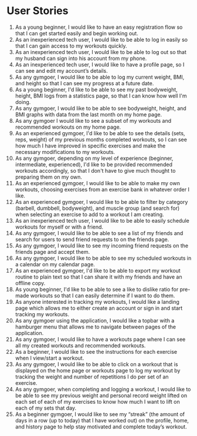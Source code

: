# User Stories
1. As a young beginner, I would like to have an easy registration flow so that I can get started easily and begin working out.
2. As an inexperienced tech user, I would like to be able to log in easily so that I can gain access to my workouts quickly.
3. As an inexperienced tech user, I would like to be able to log out so that my husband can sign into his account from my phone.
4. As an inexperienced tech user, I would like to have a profile page, so I can see and edit my account’s details.
5. As any gymgoer, I would like to be able to log my current weight, BMI, and height so that I can see my progress at a future date.
6. As a young beginner, I'd like to be able to see my past bodyweight, height, BMI logs from a statistics page, so that I can know how well I'm doing.
7. As any gymgoer, I would like to be able to see bodyweight, height, and BMI graphs with data from the last month on my home page.
8. As any gymgoer I would like to see a subset of my workouts and recommended workouts on my home page.
9. As an experienced gymgoer, I'd like to be able to see the details (sets, reps, weight) of my previous months completed workouts, so I can see how much I have improved in specific exercises and make the necessary modifications to my workouts.
10. As any gymgoer, depending on my level of experience (beginner, intermediate, experienced), I'd like to be provided recommended workouts accordingly, so that I don't have to give much thought to preparing them on my own.
11. As an experienced gymgoer, I would like to be able to make my own workouts, choosing exercises from an exercise bank in whatever order I like.
12. As an experienced gymgoer, I would like to be able to filter by category (barbell, dumbbell, bodyweight), and muscle group (and search for) when selecting an exercise to add to a workout I am creating.
13. As an inexperienced tech user, I would like to be able to easily schedule workouts for myself or with a friend.
14. As any gymgoer, I would like to be able to see a list of my friends and search for users to send friend requests to on the friends page.
15. As any gymgoer, I would like to see my incoming friend requests on the friends page and accept them.
16. As any gymgoer, I would like to be able to see my scheduled workouts in a calendar on my calendar page.
17. As an experienced gymgoer, I'd like to be able to export my workout routine to plain text so that I can share it with my friends and have an offline copy.
18. As young beginner, I'd like to be able to see a like to dislike ratio for pre-made workouts so that I can easily determine if I want to do them.
19. As anyone interested in tracking my workouts, I would like a landing page which allows me to either create an account or sign in and start tracking my workouts.
20. As any gymgoer using the application, I would like a topbar with a hamburger menu that allows me to navigate between pages of the application.
21. As any gymgoer, I would like to have a workouts page where I can see all my created workouts and recommended workouts.
22. As a beginner, I would like to see the instructions for each exercise when I view/start a workout.
23. As any gymgoer, I would like to be able to click on a workout that is displayed on the home page or workouts page to log my workout by tracking the weight and number of repetitions I do per set of an exercise.
24. As any gymgoer, when completing and logging a workout, I would like to be able to see my previous weight and personal record weight lifted on each set of each of my exercises to know how much I want to lift on each of my sets that day.
25. As a beginner gymgoer, I would like to see my “streak” (the amount of days in a row (up to today) that I have worked out) on the profile, home, and history page to help stay motivated and complete today’s workout.